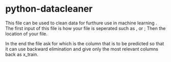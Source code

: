 # python-datacleaner
This file can be used to clean data for furthure use in machine learning .
The first input of this file is how your file is seperated such as , or ;
Then the location of your file.

In the end the file ask for which is the column that is to be predicted so that it can use backward elimination and give only the most relevant columns back as x_train.
